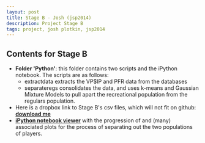 ```yaml
---
layout: post
title: Stage B - Josh (jsp2014)
description: Project Stage B
tags: project, josh plotkin, jsp2014
---
```


## Contents for Stage B

* __Folder 'Python'__: this folder contains two scripts and the iPython notebook. The scripts are as follows:
	* extractdata extracts the VP$IP and PFR data from the databases
	* separateregs consolidates the data, and uses k-means and Gaussian Mixture Models to pull apart the recreational population from the regulars population.
*  Here is a dropbox link to Stage B's csv files, which will not fit on github: __[download me](https://www.dropbox.com/sh/9o6r265quccnr5c/bbWJefvTcH)__
* __[iPython notebook viewer](http://nbviewer.ipython.org/github/joshplotkin/edav/blob/gh-pages/projects/jsp2014/StageB/PYTHON/StageB.ipynb?create=1)__ with the progression of and (many) associated plots for the process of separating out the two populations of players.